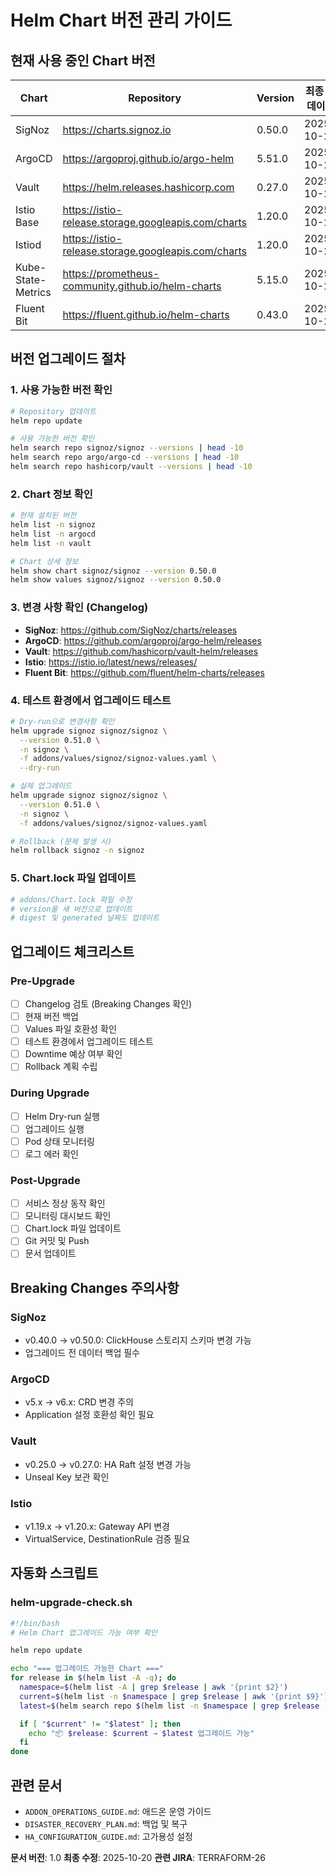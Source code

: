 # Helm Chart 버전 관리 가이드

## 현재 사용 중인 Chart 버전

| Chart | Repository | Version | 최종 업데이트 |
|-------|-----------|---------|-------------|
| SigNoz | https://charts.signoz.io | 0.50.0 | 2025-10-20 |
| ArgoCD | https://argoproj.github.io/argo-helm | 5.51.0 | 2025-10-20 |
| Vault | https://helm.releases.hashicorp.com | 0.27.0 | 2025-10-20 |
| Istio Base | https://istio-release.storage.googleapis.com/charts | 1.20.0 | 2025-10-20 |
| Istiod | https://istio-release.storage.googleapis.com/charts | 1.20.0 | 2025-10-20 |
| Kube-State-Metrics | https://prometheus-community.github.io/helm-charts | 5.15.0 | 2025-10-20 |
| Fluent Bit | https://fluent.github.io/helm-charts | 0.43.0 | 2025-10-20 |

## 버전 업그레이드 절차

### 1. 사용 가능한 버전 확인
```bash
# Repository 업데이트
helm repo update

# 사용 가능한 버전 확인
helm search repo signoz/signoz --versions | head -10
helm search repo argo/argo-cd --versions | head -10
helm search repo hashicorp/vault --versions | head -10
```

### 2. Chart 정보 확인
```bash
# 현재 설치된 버전
helm list -n signoz
helm list -n argocd
helm list -n vault

# Chart 상세 정보
helm show chart signoz/signoz --version 0.50.0
helm show values signoz/signoz --version 0.50.0
```

### 3. 변경 사항 확인 (Changelog)
- **SigNoz**: https://github.com/SigNoz/charts/releases
- **ArgoCD**: https://github.com/argoproj/argo-helm/releases
- **Vault**: https://github.com/hashicorp/vault-helm/releases
- **Istio**: https://istio.io/latest/news/releases/
- **Fluent Bit**: https://github.com/fluent/helm-charts/releases

### 4. 테스트 환경에서 업그레이드 테스트
```bash
# Dry-run으로 변경사항 확인
helm upgrade signoz signoz/signoz \
  --version 0.51.0 \
  -n signoz \
  -f addons/values/signoz/signoz-values.yaml \
  --dry-run

# 실제 업그레이드
helm upgrade signoz signoz/signoz \
  --version 0.51.0 \
  -n signoz \
  -f addons/values/signoz/signoz-values.yaml

# Rollback (문제 발생 시)
helm rollback signoz -n signoz
```

### 5. Chart.lock 파일 업데이트
```bash
# addons/Chart.lock 파일 수정
# version을 새 버전으로 업데이트
# digest 및 generated 날짜도 업데이트
```

## 업그레이드 체크리스트

### Pre-Upgrade
- [ ] Changelog 검토 (Breaking Changes 확인)
- [ ] 현재 버전 백업
- [ ] Values 파일 호환성 확인
- [ ] 테스트 환경에서 업그레이드 테스트
- [ ] Downtime 예상 여부 확인
- [ ] Rollback 계획 수립

### During Upgrade
- [ ] Helm Dry-run 실행
- [ ] 업그레이드 실행
- [ ] Pod 상태 모니터링
- [ ] 로그 에러 확인

### Post-Upgrade
- [ ] 서비스 정상 동작 확인
- [ ] 모니터링 대시보드 확인
- [ ] Chart.lock 파일 업데이트
- [ ] Git 커밋 및 Push
- [ ] 문서 업데이트

## Breaking Changes 주의사항

### SigNoz
- v0.40.0 → v0.50.0: ClickHouse 스토리지 스키마 변경 가능
- 업그레이드 전 데이터 백업 필수

### ArgoCD
- v5.x → v6.x: CRD 변경 주의
- Application 설정 호환성 확인 필요

### Vault
- v0.25.0 → v0.27.0: HA Raft 설정 변경 가능
- Unseal Key 보관 확인

### Istio
- v1.19.x → v1.20.x: Gateway API 변경
- VirtualService, DestinationRule 검증 필요

## 자동화 스크립트

### helm-upgrade-check.sh
```bash
#!/bin/bash
# Helm Chart 업그레이드 가능 여부 확인

helm repo update

echo "=== 업그레이드 가능한 Chart ==="
for release in $(helm list -A -q); do
  namespace=$(helm list -A | grep $release | awk '{print $2}')
  current=$(helm list -n $namespace | grep $release | awk '{print $9}')
  latest=$(helm search repo $(helm list -n $namespace | grep $release | awk '{print $10}') --versions | head -2 | tail -1 | awk '{print $2}')

  if [ "$current" != "$latest" ]; then
    echo "📦 $release: $current → $latest 업그레이드 가능"
  fi
done
```

## 관련 문서
- `ADDON_OPERATIONS_GUIDE.md`: 애드온 운영 가이드
- `DISASTER_RECOVERY_PLAN.md`: 백업 및 복구
- `HA_CONFIGURATION_GUIDE.md`: 고가용성 설정

**문서 버전**: 1.0
**최종 수정**: 2025-10-20
**관련 JIRA**: TERRAFORM-26
